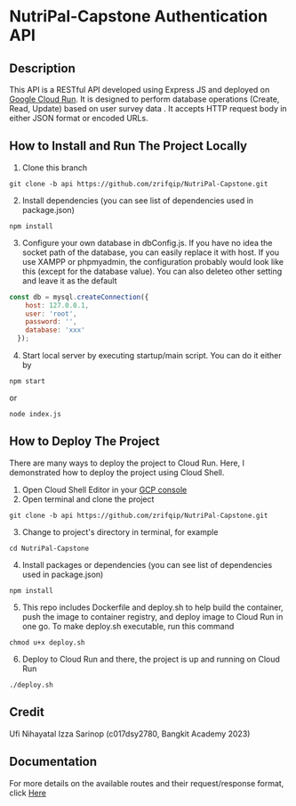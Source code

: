 # NutriPal-Capstone Authentication API

## Description
This API is a RESTful API developed using Express JS and deployed on [Google Cloud Run](https://cloud.google.com/run). It is designed to perform database operations (Create, Read, Update) based on user survey data . It accepts HTTP request body in either JSON format or encoded URLs.

## How to Install and Run The Project Locally
1. Clone this branch 
```git 
git clone -b api https://github.com/zrifqip/NutriPal-Capstone.git
```
2. Install dependencies (you can see list of dependencies used in package.json)
```node
npm install
```
3. Configure your own database in dbConfig.js. If you have no idea the socket path of the database, you can easily replace it with host. If you use XAMPP or phpmyadmin, the configuration probably would look like this (except for the database value). You can also deleteo other setting and leave it as the default
```javascript
const db = mysql.createConnection({
    host: 127.0.0.1,
    user: 'root',
    password: '',
    database: 'xxx'
  });
```
4. Start local server by executing startup/main script. You can do it either by
```node
npm start
```
or
```node
node index.js
```

## How to Deploy The Project
There are many ways to deploy the project to Cloud Run. Here, I demonstrated how to deploy the project using Cloud Shell.
1. Open Cloud Shell Editor in your [GCP console](https://shell.cloud.google.com/)
2. Open terminal and clone the project
```git 
git clone -b api https://github.com/zrifqip/NutriPal-Capstone.git
```
3. Change to project's directory in terminal, for example
```cli
cd NutriPal-Capstone
```
4. Install packages or dependencies (you can see list of dependencies used in package.json)
```node
npm install
```
5. This repo includes Dockerfile and deploy.sh to help build the container, push the image to container registry, and deploy image to Cloud Run in one go. To make deploy.sh executable, run this command
```cli
chmod u+x deploy.sh
```
6. Deploy to Cloud Run and there, the project is up and running on Cloud Run
```cli
./deploy.sh
```

## Credit
Ufi Nihayatal Izza Sarinop (c017dsy2780, Bangkit Academy 2023)

## Documentation
 For more details on the available routes and their request/response format, click [Here](https://tinyurl.com/nutripalSurveyAPIDocumentation)
